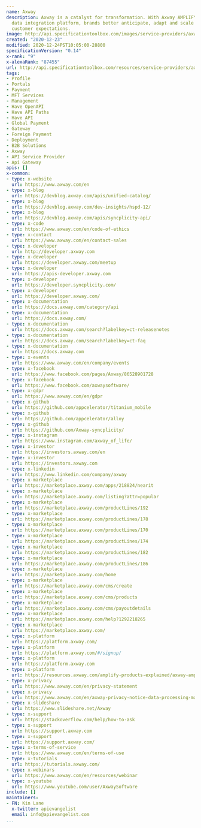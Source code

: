 ```yaml
---
name: Axway
description: Axway is a catalyst for transformation. With Axway AMPLIFY, our cloud-enabled
  data integration platform, brands better anticipate, adapt and scale to meet changing
  customer expectations.
image: http://api.specificationtoolbox.com/images/service-providers/axway.jpg
created: "2020-12-23"
modified: 2020-12-24PST10:05:00-28800
specificationVersion: "0.14"
x-rank: "9"
x-alexaRank: "87455"
url: http://api.specificationtoolbox.com/resources/service-providers/axway/
tags:
- Profile
- Portals
- Payment
- MFT Services
- Management
- Have OpenAPI
- Have API Paths
- Have API
- Global Payment
- Gateway
- Foreign Payment
- Deployment
- B2B Solutions
- Axway
- API Service Provider
- Api Gateway
apis: []
x-common:
- type: x-website
  url: https://www.axway.com/en
- type: x-blog
  url: https://devblog.axway.com/apis/unified-catalog/
- type: x-blog
  url: https://devblog.axway.com/dev-insights/hspd-12/
- type: x-blog
  url: https://devblog.axway.com/apis/syncplicity-api/
- type: x-code
  url: https://www.axway.com/en/code-of-ethics
- type: x-contact
  url: https://www.axway.com/en/contact-sales
- type: x-developer
  url: http://developer.axway.com
- type: x-developer
  url: https://developer.axway.com/meetup
- type: x-developer
  url: https://apis-developer.axway.com
- type: x-developer
  url: https://developer.syncplicity.com/
- type: x-developer
  url: https://developer.axway.com/
- type: x-documentation
  url: https://docs.axway.com/category/api
- type: x-documentation
  url: https://docs.axway.com/
- type: x-documentation
  url: https://docs.axway.com/search?labelkey=ct-releasenotes
- type: x-documentation
  url: https://docs.axway.com/search?labelkey=ct-faq
- type: x-documentation
  url: https://docs.axway.com
- type: x-events
  url: https://www.axway.com/en/company/events
- type: x-facebook
  url: https://www.facebook.com/pages/Axway/86528901728
- type: x-facebook
  url: https://www.facebook.com/axwaysoftware/
- type: x-gdpr
  url: https://www.axway.com/en/gdpr
- type: x-github
  url: https://github.com/appcelerator/titanium_mobile
- type: x-github
  url: https://github.com/appcelerator/alloy
- type: x-github
  url: https://github.com/Axway-syncplicity/
- type: x-instagram
  url: https://www.instagram.com/axway_of_life/
- type: x-investor
  url: https://investors.axway.com/en
- type: x-investor
  url: https://investors.axway.com
- type: x-linkedin
  url: https://www.linkedin.com/company/axway
- type: x-marketplace
  url: https://marketplace.axway.com/apps/218824/nearit
- type: x-marketplace
  url: https://marketplace.axway.com/listing?attr=popular
- type: x-marketplace
  url: https://marketplace.axway.com/productLines/192
- type: x-marketplace
  url: https://marketplace.axway.com/productLines/178
- type: x-marketplace
  url: https://marketplace.axway.com/productLines/170
- type: x-marketplace
  url: https://marketplace.axway.com/productLines/174
- type: x-marketplace
  url: https://marketplace.axway.com/productLines/182
- type: x-marketplace
  url: https://marketplace.axway.com/productLines/186
- type: x-marketplace
  url: https://marketplace.axway.com/home
- type: x-marketplace
  url: https://marketplace.axway.com/cms/create
- type: x-marketplace
  url: https://marketplace.axway.com/cms/products
- type: x-marketplace
  url: https://marketplace.axway.com/cms/payoutdetails
- type: x-marketplace
  url: https://marketplace.axway.com/help?1292218265
- type: x-marketplace
  url: https://marketplace.axway.com/
- type: x-platform
  url: https://platform.axway.com/
- type: x-platform
  url: https://platform.axway.com/#/signup/
- type: x-platform
  url: https://platform.axway.com
- type: x-platform
  url: https://resources.axway.com/amplify-products-explained/axway-amplify-platform-for-digital-transformation-video
- type: x-privacy
  url: https://www.axway.com/en/privacy-statement
- type: x-privacy
  url: https://www.axway.com/en/axway-privacy-notice-data-processing-marketing-purpose-internet-sources
- type: x-slideshare
  url: https://www.slideshare.net/Axway
- type: x-support
  url: https://stackoverflow.com/help/how-to-ask
- type: x-support
  url: https://support.axway.com
- type: x-support
  url: https://support.axway.com/
- type: x-terms-of-service
  url: https://www.axway.com/en/terms-of-use
- type: x-tutorials
  url: https://tutorials.axway.com/
- type: x-webinars
  url: https://www.axway.com/en/resources/webinar
- type: x-youtube
  url: https://www.youtube.com/user/AxwaySoftware
include: []
maintainers:
- FN: Kin Lane
  x-twitter: apievangelist
  email: info@apievangelist.com
...
```

